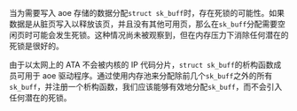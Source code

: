 当为需要写入 aoe 存储的数据分配`struct sk_buff`时，存在死锁的可能性。如果数据是从脏页写入以释放该页，并且没有其他可用页，那么在`sk_buff`分配需要空闲页时可能会发生死锁。这种情况尚未被观察到，但在内存压力下消除任何潜在的死锁是很好的。

由于以太网上的 ATA 不会被内核的 IP 代码分片，`struct sk_buff`的析构函数成员可用于 aoe 驱动程序。通过使用内存池来分配除前几个`sk_buff`之外的所有`sk_buff`，并注册一个析构函数，我们应该能够有效地分配`sk_buff`，而不会引入任何潜在的死锁。